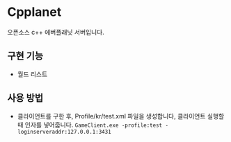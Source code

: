 # Cpplanet
 오픈소스 c++ 에버플래닛 서버입니다.
## 구현 기능
  - 월드 리스트
## 사용 방법
  - 클라이언트를 구한 후, Profile/kr/test.xml 파일을 생성합니다, 클라이언트 실행할때 인자를 넣어줍니다. 
  `GameClient.exe -profile:test -loginserveraddr:127.0.0.1:3431`
